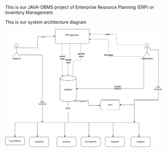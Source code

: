 This is our JAVA-DBMS project of Enterprise Resource Planning (ERP) or Inventory Management.

This is our system architecture diagram

![Image Description](https://github.com/himanshuchopade97/ERP/blob/main/system%20architecture.jpg)
